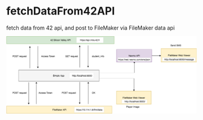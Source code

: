 # fetchDataFrom42API
fetch data from 42 api, and post to FileMaker via FileMaker data api

![alt text](./apiDiagram.png)
